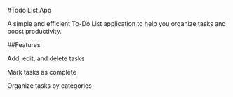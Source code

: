 #Todo List App

A simple and efficient To-Do List application to help you organize tasks and boost productivity.

##Features

Add, edit, and delete tasks

Mark tasks as complete

Organize tasks by categories

